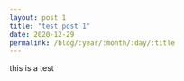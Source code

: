 ```yaml
---
layout: post 1
title: "test post 1"
date: 2020-12-29
permalink: /blog/:year/:month/:day/:title
---
```


this is a test
